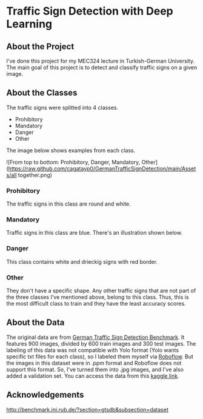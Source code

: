 # Traffic Sign Detection with Deep Learning

## About the Project

I've done this project for my MEC324 lecture in Turkish-German University. The main goal of this project is to detect and classify traffic signs on a given image. 

## About the Classes

The traffic signs were splitted into 4 classes.

<ul>
  <li>Prohibitory</li>
  <li>Mandatory</li>
  <li>Danger</li>
  <li>Other</li>
</ul>

The image below shows examples from each class.

![From top to bottom: Prohibitory, Danger, Mandatory, Other](https://raw.github.com/cagatayp0/GermanTrafficSignDetection/main/Assets/all together.png)

### Prohibitory

The traffic signs in this class are round and white.

### Mandatory

Traffic signs in this class are blue. There's an illustration shown below.

### Danger

This class contains white and drieckig signs with red border.

### Other

They don't have a specific shape. Any other traffic signs that are not part of the three classes I've mentioned above, belong to this class. Thus, this is the most difficult class to train and they have the least accuracy scores.

## About the Data

The original data are from [German Traffic Sign Detection Benchmark](https://benchmark.ini.rub.de/gtsdb_news.html). It features 900 images, divided by 600 train images and 300 test images. The labeling of this data was not compatible with Yolo format (Yolo wants specific txt files for each class), so I labeled them myself via [Roboflow](https://roboflow.com/). But the images in this dataset were in .ppm format and Roboflow does not support this format. So, I've turned them into .jpg images, and I've also added a validation set. You can access the data from this [kaggle link](https://www.kaggle.com/aatayparlar/german-traffic-sign-detection-benchmark).

## Acknowledgements

http://benchmark.ini.rub.de/?section=gtsdb&subsection=dataset
